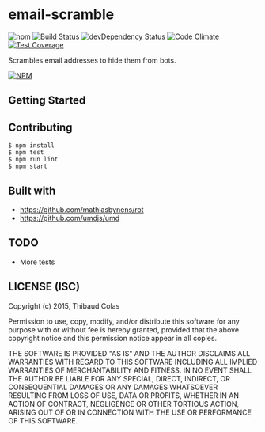 email-scramble
==============

[![npm](https://img.shields.io/npm/v/email-scramble.svg?style=flat-square)](https://www.npmjs.com/package/email-scramble) [![Build Status](https://travis-ci.org/ThibWeb/email-scramble.svg)](https://travis-ci.org/ThibWeb/email-scramble) [![devDependency Status](https://img.shields.io/david/dev/ThibWeb/email-scramble.svg?style=flat-square)](https://david-dm.org/ThibWeb/email-scramble#info=devDependencies) [![Code Climate](https://img.shields.io/codeclimate/github/ThibWeb/email-scramble.svg?style=flat-square)](https://codeclimate.com/github/ThibWeb/email-scramble) [![Test Coverage](https://codeclimate.com/github/ThibWeb/email-scramble/badges/coverage.svg)](https://codeclimate.com/github/ThibWeb/email-scramble)

Scrambles email addresses to hide them from bots.

[![NPM](https://nodei.co/npm/email-scramble.png?downloads=true&stars=true)](https://www.npmjs.com/package/email-scramble)

## Getting Started

## Contributing

~~~
$ npm install
$ npm test
$ npm run lint
$ npm start
~~~

## Built with

- https://github.com/mathiasbynens/rot
- https://github.com/umdjs/umd

## TODO

- More tests

## LICENSE (ISC)

Copyright (c) 2015, Thibaud Colas

Permission to use, copy, modify, and/or distribute this software for any
purpose with or without fee is hereby granted, provided that the above
copyright notice and this permission notice appear in all copies.

THE SOFTWARE IS PROVIDED "AS IS" AND THE AUTHOR DISCLAIMS ALL WARRANTIES
WITH REGARD TO THIS SOFTWARE INCLUDING ALL IMPLIED WARRANTIES OF
MERCHANTABILITY AND FITNESS. IN NO EVENT SHALL THE AUTHOR BE LIABLE FOR
ANY SPECIAL, DIRECT, INDIRECT, OR CONSEQUENTIAL DAMAGES OR ANY DAMAGES
WHATSOEVER RESULTING FROM LOSS OF USE, DATA OR PROFITS, WHETHER IN AN
ACTION OF CONTRACT, NEGLIGENCE OR OTHER TORTIOUS ACTION, ARISING OUT OF
OR IN CONNECTION WITH THE USE OR PERFORMANCE OF THIS SOFTWARE.
